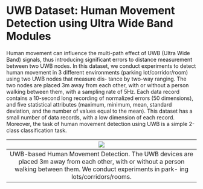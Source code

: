 
# UWB Dataset: Human Movement Detection using Ultra Wide Band Modules


Human movement can influence the multi-path effect of UWB (Ultra Wide Band) signals, thus introducing significant errors to distance measurement between two UWB nodes. In this dataset, we conduct experiments to detect human movement in 3 different environments (parking lot/corridor/room) using two UWB nodes that measure dis- tance by two-way ranging. The two nodes are placed 3m away from each other, with or without a person walking between them, with a sampling rate of 5Hz. Each data record contains a 10-second long recording of normalized errors (50 dimensions), and five statistical attributes (maximum, minimum, mean, standard deviation, and the number of values equal to the mean). This dataset has a small number of data records, with a low dimension of each record. Moreover, the task of human movement detection using UWB is a simple 2-class classification task.

| <img src="https://github.com/xmouyang/FL-Datasets-for-HAR/tree/main/datasets/UWB/uwb_collect.png" class="img-responsive"> |
|:---:|
| UWB-based Human Movement Detection. The UWB devices are placed 3m away from each other, with or without a person walking between them. We conduct experiments in park- ing lots/corridors/rooms. |
